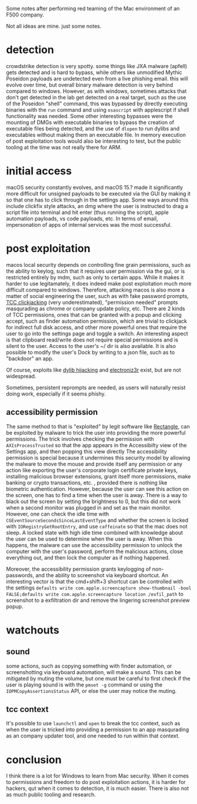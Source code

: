 Some notes after performing red teaming of the Mac environment of an F500 company. 

Not all ideas are mine. just some notes. 

# detection

crowdstrike detection is very spotty. some things like JXA malware (apfell) gets detected and is hard to bypass, while others like unmodified Mythic Poseidon payloads are 
undetected even from a live phishing email. this will evolve over time, but overall binary malware detection is very behind compared to windows.
However, as with windows, sometimes attacks that don't get detected in the lab get detected on a real target, such as the use of the Poseidon "shell" command, 
this was bypassed by directly executing binaries with the `run` command and using `osascript` with applescript if shell functionality was needed. 
Some other interesting bypasses were the mounting of DMGs with executable binaries to bypass the creation of executable files being detected, and the use 
of `dlopen` to run dylibs and executables without making them an executable file. In memory execution of post exploitation tools would also be interesting to test, but 
the public tooling at the time was not really there for ARM.  

# initial access

macOS security constantly evolves, and macOS 15.? made it significantly more difficult for unsigned payloads to be executed via the GUI by making it so that one has 
to click through in the settings app. Some ways around this include clickfix style attacks, an dmg where the user is instructed to drag a script file into terminal and hit enter (thus running the script), 
apple automation payloads, vs code payloads, etc. In terms of email, impersonation of apps of internal services was the most successful.

# post exploitation

macos local security depends on controlling fine grain permissions, such as the ability to keylog, such that it requires
user permission via the gui, or is restricted entirely by mdm, such as only to certain apps. While it makes it harder to use legitamately,
it does indeed make post exploitation much more difficult compared to windows. Therefore, attacking macos is also more a matter of social engineering
the user, such as with fake password prompts, [TCC clickjacking](https://github.com/breakpointHQ/TCC-ClickJacking) (very underestimated), "permission needed" prompts masqurading as chrome or company update policy, etc. 
There are 2 kinds of TCC permissions, ones that can be granted with a popup and clicking accept, such as finder automation permission, which are trivial to clickjack for indirect full disk access, and 
other more powerful ones that require the user to go into the settings page and toggle a switch. 
An interesting aspect is that clipboard read/write does not require special permissions and is silent to the user. Access to the user's ~/ dir is also available. 
It is also possible to modify the user's Dock by writing to a json file, such as to "backdoor" an app.

Of course, exploits like [dylib hijacking](https://objective-see.org/products/dhs.html) and [electroniz3r](https://github.com/r3ggi/electroniz3r) exist, but are not widespread. 

Sometimes, persistent reprompts are needed, as users will naturally resist doing work, especially if it seems phishy.

## accessibility permission

The same method to that is "exploited" by legit software like [Rectangle](https://github.com/rxhanson/Rectangle/blob/e8d9f5974516553cb9d77fbc5a644f961af5206b/Rectangle/AccessibilityAuthorization/AccessibilityAuthorization.swift#L17), can be exploited 
by malware to trick the user into providing the more powerful permissions. The trick involves checking the permission with `AXIsProcessTrusted` so that the app appears in the Accessibilty view of the Settings app, and then popping this view directly
The accessibility permission is special because it undermines this security model by allowing the 
malware to move the mouse and provide itself any permission or any action like exporting the user's corporate login certificate private keys, 
installing malicious browser extensions, grant itself more permissions, make banking or crypto transactions, etc.
, provided there is nothing like biometric authentication. However, because the user can see this action on the screen, one has to find a time when the user is away. There is a
way to black out the screen by setting the brightness to 0, but this did not work when a second monitor was plugged in and set as the main monitor. However, one can check the idle
time with `CGEventSourceSecondsSinceLastEventType` and whether the screen is locked with `IORegistryGetRootEntry`, and use `caffeinate` so that the mac does not sleep. 
A locked state with high idle time combined with knowledge about the user can be used to determine when the user is away. When this happens, 
the malware can use the accessibility permission to unlock the computer with the user's password, perform the malicious actions,
close everything out, and then lock the computer as if nothing happened.    

Moreover, the accessibility permission grants keylogging of non-passwords, and the ability to screenshot via keyboard shortcut. An interesting vector is that the cmd+shift+3 shortcut
can be controlled with the settings `defaults write com.apple.screencapture show-thumbnail -bool FALSE;defaults write com.apple.screencapture location /exfil_path` 
to screenshot to a exfiltration dir and remove the lingering screenshot preview popup. 


# watchouts

## sound

some actions, such as copying something with finder automation, or screenshotting via keyboard automation, will make a sound. This can be mitigated by muting the volume, but one must be 
careful to first check if the user is playing sound is with the `pmset -g` command or using the `IOPMCopyAssertionsStatus` API, or else the user may notice the muting.

## tcc context

It's possible to use `launchctl` and `open` to break the tcc context, such as when the user is tricked into providing a permission to an app masqurading as an company updater tool, and one needed to run within that context.

# conclusion

I think there is a lot for Windows to learn from Mac security. When it comes to permissions and freedom to do post exploitation actions, 
it is harder for hackers, qut when it comes to detection, it is much easier. There is also not as much public tooling and research.
